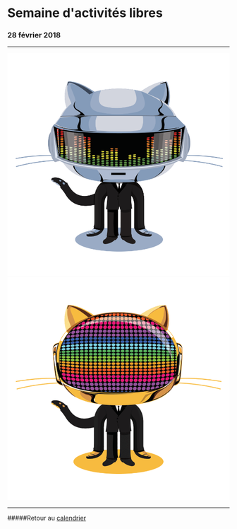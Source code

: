 # Semaine d'activités libres

### 28 février 2018

-----
![Image https://octodex.github.com/daftpunktocat-thomas par James Kang](/assets/daftpunktocat-thomas.gif) ![Image https://octodex.github.com/daftpunktocat-guy par James Kang](/assets/daftpunktocat-guy.gif)

-----

#####Retour au [calendrier](/calendrier.md)
